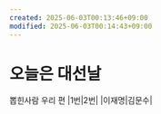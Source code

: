 ```yaml
---
created: 2025-06-03T00:13:46+09:00
modified: 2025-06-03T00:14:43+09:00
---
```


# 오늘은 대선날

뽑힌사람 우리 편
|1번|2번|
|이재명|김문수|
